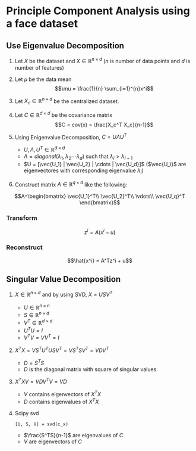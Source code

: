 # Principle Component Analysis using a face dataset

## Use Eigenvalue Decomposition
1. Let $X$ be the dataset and $X \in \mathbb{R}^{n \times d}$ ($n$ is number of data points and $d$ is number of features)

2. Let $\mu$ be the data mean $$\mu = \frac{1}{n} \sum_{i=1}^{n}x^i$$ 

3. Let $X_c \in \mathbb{R}^{n \times d}$ be the centralized dataset. 

4. Let $C \in \mathbb{R}^{d \times d}$ be the covariance matrix $$C = cov(x) = \frac{X_c^T X_c}{n-1}$$

5. Using Enigenvalue Decomposition, $C = U \Lambda U^T$
	* $U, \Lambda, U^T \in \mathbb{R}^{d \times d}$
	* $\Lambda = diagonal(\lambda_1, \lambda_2 \cdots \lambda_d)$ such that $\lambda_i > \lambda_{i+1}$
	* $U = [\vec{U_1} |  \vec{U_2} | \cdots | \vec{U_d}]$ ($\vec{U_i}$ are eigenvectores with corresponding eigenvalue $\lambda_i$)

6. Construct matrix $A \in \mathbb{R}^{q \times d}$ like the following:

$$A=\begin{bmatrix} \vec{U_1}^T\\ \vec{U_2}^T\\ \vdots\\ \vec{U_q}^T \end{bmatrix}$$


### Transform
$$z^i = A(x^i - u)$$
### Reconstruct
$$\hat{x^i} = A^Tz^i + u$$

## Singular Value Decomposition
1. $X \in \mathbb{R}^{n \times d}$ and by using SVD, $X = USV^T$
	* $U \in \mathbb{R}^{n \times n}$
	* $S \in \mathbb{R}^{n \times d}$
	* $V^T \in \mathbb{R}^{d \times d}$
	* $U^TU = I$
	* $V^TV = VV^T = I$

2. $X^{T}X = VS^{T}U^TUSV^T =VS^TSV^T = VDV^T$ 
	* $D = S^TS$
	* $D$ is the diagonal matrix with square of singular values

3. $X^TXV = VDV^TV = VD$
	* $V$ contains eigenvectors of $X^TX$
	* $D$ contains eigenvalues of $X^TX$

4. Scipy svd
	```
	[U, S, V] = svd(c_x)
	```
	* $\frac{S^TS}{n-1}$ are eigenvalues of $C$
	* $V$ are eigenvectors of $C$
